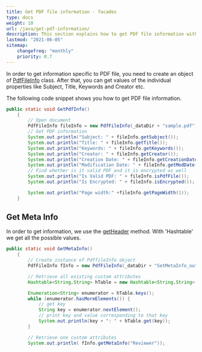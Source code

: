 ```yaml
---
title: Get PDF file information - facades
type: docs
weight: 10
url: /java/get-pdf-information/
description: This section explains how to get PDF file information with Aspose.PDF Facades using PdfFileInfo Class.
lastmod: "2021-06-05"
sitemap:
    changefreq: "monthly"
    priority: 0.7
---
```


In order to get information specific to PDF file, you need to create an object of [PdfFileInfo](https://apireference.aspose.com/java/pdf/com.aspose.pdf.facades/PdfFileInfo) class. After that, you can get values of the individual properties like Subject, Title, Keywords and Creator etc.

The following code snippet shows you how to get PDF file information.

```java
public static void GetPdfInfo()
    {
        // Open document
        PdfFileInfo fileInfo = new PdfFileInfo(_dataDir + "sample.pdf");
        // Get PDF information
        System.out.println("Subject: " + fileInfo.getSubject());
        System.out.println("Title: " + fileInfo.getTitle());
        System.out.println("Keywords: " + fileInfo.getKeywords());
        System.out.println("Creator: " + fileInfo.getCreator());
        System.out.println("Creation Date: " + fileInfo.getCreationDate());
        System.out.println("Modification Date: " + fileInfo.getModDate());
        // Find whether is it valid PDF and it is encrypted as well
        System.out.println("Is Valid PDF: " + fileInfo.isPdfFile());
        System.out.println("Is Encrypted: " + fileInfo.isEncrypted());

        System.out.println("Page width:" +fileInfo.getPageWidth(1));
    }
```

## Get Meta Info

In order to get information, we use the [getHeader](https://apireference.aspose.com/pdf/java/com.aspose.pdf.facades/PdfFileInfo#getHeader--) method. With 'Hashtable'  we get all the possible values.

```java
public static void GetMetaInfo()
    {        
        // Create instance of PdffileInfo object
        PdfFileInfo fInfo = new PdfFileInfo(_dataDir + "SetMetaInfo_out.pdf");

        // Retrieve all existing custom attributes
        Hashtable<String,String> hTable = new Hashtable<String,String>(fInfo.getHeader());

        Enumeration<String> enumerator = hTable.keys();
        while (enumerator.hasMoreElements()) { 
            // get key
            String key = enumerator.nextElement();  
            // print key and value corresponding to that key
            System.out.println(key + ": " + hTable.get(key));
        }

        // Retrieve one custom attributes
        System.out.println( fInfo.getMetaInfo("Reviewer"));
```